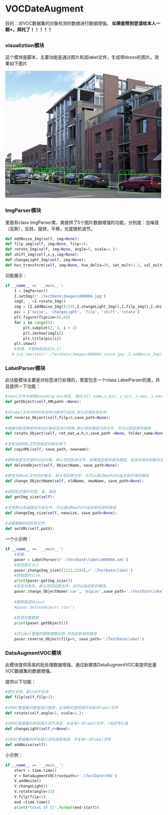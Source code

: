 # VOCDateAugment
目的：对VOC数据集的对象检测的数据进行数据增强。
**如果能帮到您请给本人一颗⭐，拜托了！！！！！**
### visualiztion模块

这个模块是脚本，主要功能是通过图片和其label文件，生成带bboxs的图片。效果如下图片

![image](./show_picture/000004.jpg)

### ImgParser模块

里面有class ImgParser类，类提供了5个图片数据增强的功能，分别是：加噪音（高斯），反转，旋转，平移，光度随机调节。

```python
def addNoise_Img(self, img=None):
def filp_img(self, img=None, filp=1):
def rotate_Img(self, img=None, angle=5, scale=1.):
def shift_Img(self,x,y,img=None):
def changeLight_Img(self, img=None):
def hsv_transform(self, img=None, hue_delta=30, sat_mult=1.2, val_mult=1.2):
```

功能展示：

```python
if __name__ == '__main__':
    I = ImgParser()
    I.setImg(r'.\TestDate\Images\000004.jpg')
    img5, _ =I.rotate_Img()
    img = [I.addNoise_Img()/255,I.changeLight_Img(),I.filp_img(),I.shift_Img(50,50),img5]
    pic = ['noise', 'changeLight', 'filp', 'shift','rotate']
    plt.figure(figsize=(8,6))
    for i in range(5):
        plt.subplot(2, 3, i + 1)
        plt.imshow(img[i])
        plt.title(pic[i])
    plt.show()
    #存储，不要映射回去[0,1]
   # cv2.imwrite(r'.\TestDate\Images\000004_noise.jpg',I.addNoise_Img())
```



### LabelParser模块

此功能模块主要是对标签进行处理的，里面包含一个class LabelParser的类，并且提供一下功能：

```python
#从xml文件中提取bounding box信息, 格式为[[ name,x_min, y_min, x_max, y_max]]
def getObject(self,XMLpath =None):

#对label文件中的所有目标对象进行反转,默认存储在原文件
def reverse_Object(self,filp=0,save_path=None):

#根据仿射变换矩阵来对对象标签进行转换,默认保存路径为原文件，也可以指定新的路径
def rotate_Object(self, rot_mat,w,h,c,save_path =None, folder_name=None):

#复制当前XML文件到指定的新目录下
def copyXML(self, save_path, newname):

#删除标签文件里的对应对象，默认写回到原文件，如果指定新的保存路径，信息将保存到新的文件中
def deleteObject(self, ObjectName, save_path=None):

#更改当前xml文件的对象名，默认写回原文件，也可以通过NewPath指定新的保存路径
def change_ObjectName(self, oldName, newName, save_path=None):

#返回标签图片的宽，高，通道
def getImg_size(self):

#文件默认存储路径为原文件，可以通过NewPath指定新的保存路径
def changeImg_size(self, newsize, save_path=None):

#设置要解析的标签文件
def setXML(self,path):
```

一个小示例：

```python
if __name__ == '__main__':	
	#加载
    paser = LabelParser(r'.\TestDate\label\000004.xml')
    #改变图片大小
    paser.changeImg_size([1222,1250],r'.\TestDate\label')
    #获取图片size
    print(paser.getImg_size())
    #改变对象名，默认写回加载文件，也可以指定新的路径。
    paser.change_ObjectName('car', 'bigcar',save_path='.\TestDate\label')

    #删除指定Object
    #paser.deleteObject('star')

    #获得对象数据
    print(paser.getObject())

    #对label里面的框做镜像反转,并指定新保存路径
    paser.reverse_Object(filp=0, save_path='.\TestDate\label')
```

### DataAugmentVOC模块

此模块提供简易的批处理数据增强，通过新建类DataAugmentVOC来提供批量VOC数据集的数据增强。

提供以下功能：

```python
#图片反转，默认水平反转
def filp(self,filp=1):

#对VOC数据集的数据进行旋转，生成新的旋转图片和新的label文件
def rotate(self,angle=5, scale=1.):

#对VOC数据集的所有图片调节亮度，并复制一份label文件，r指定亮化值
def changeLight(self,r=None):

#对VOC数据集的所有图片添加高斯噪音，并复制一份label文件
def addNoise(self):
```

小示例：

```python
if __name__ == '__main__':
    start = time.time()
    V = DataAugmentVOC(rootpath=r'.\TestDate\VOC')
    V.addNoise()
    V.changeLight()
    V.rotate(angle=15)
    V.filp(filp=1)
    end =time.time()
    print("total of {}".format(end-start))
```


